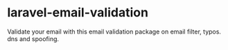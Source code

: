# laravel-email-validation
Validate your email with this email validation package on email filter, typos. dns and spoofing.
